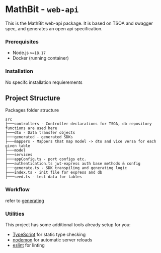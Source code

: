 # MathBit - `web-api`

This is the MathBit web-api package. It is based on TSOA and swagger spec, and generates an open api specification.

### Prerequisites

- Node.js `>=18.17`
- Docker (running container)

### Installation

No specifc installation requierements

## Project Structure

Packages folder structure

```
src
├───controllers - Controller declarations for TSOA, db repository functions are used here
├───dto - Data transfer objects
├───generated - generated SDKs
├───mappers - Mappers that map model -> dto and vice versa for each given table
├───model
├───services
├───appConfig.ts - port configs etc.
├───authentication.ts jwt-express auth base methods & config
├───generate.ts - SDK transpiling and generating logic
├───index.ts - init file for express and db
├───seed.ts - test data for tables
```

### Workflow

refer to [generating](./generating.md)

### Utilities

This project has some additional tools already setup for you:

- [TypeScript](https://www.typescriptlang.org/) for static type checking
- [nodemon](https://nodemon.io/) for automatic server reloads
- [eslint](https://eslint.org/) for linting
